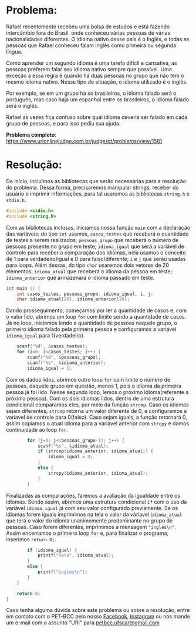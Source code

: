 # Problema:
Rafael recentemente recebeu uma bolsa de estudos e está fazendo intercâmbio fora do Brasil, onde conheceu várias pessoas de várias nacionalidades diferentes. O idioma nativo desse país é o Inglês, e todas as pessoas que Rafael conheceu falam inglês como primeira ou segunda língua.

Como aprender um segundo idioma é uma tarefa difícil e cansativa, as pessoas preferem falar seu idioma nativo sempre que possível. Uma exceção à essa regra é quando há duas pessoas no grupo que não tem o mesmo idioma nativo. Nesse tipo de situação, o idioma utilizado é o inglês.

Por exemplo, se em um grupo há só brasileiros, o idioma falado será o português, mas caso haja um espanhol entre os brasileiros, o idioma falado será o inglês.

Rafael as vezes fica confuso sobre qual idioma deveria ser falado em cada grupo de pessoas, e para isso pediu sua ajuda.

**Problema completo**: https://www.urionlinejudge.com.br/judge/pt/problems/view/1581

# Resolução:
De início, incluímos as bibliotecas que serão necessárias para a resolução do problema. Dessa forma, precisaremos manipular strings, receber do usuário e imprimir informações, para tal usaremos as bibliotecas `string.h` e `stdio.h`.
``` c
#include <stdio.h>
#include <string.h>
```

Com as bibliotecas inclusas, iniciamos nossa função `main` com a declaração das variáveis: do tipo `int` usamos, `casos_testes` que receberá o quantidade de testes a serem realizados; `pessoas_grupo` que receberá o número de pessoas presente no grupo em teste; `idioma_igual` que será a variável de controle para receber a comparação dos idiomas, nela usamos o conceito de 1 para verdadeiro/igual e 0 para falso/diferente; `i` e `j` que serão usadas para loops. Além dessas, do tipo `char` usaremos dois vetores de 20 elementos, `idioma_atual` que receberá o idioma da pessoa em teste; `idioma_anterior` que armazenará o idioma passado em teste.
``` c
int main () {
    int casos_testes, pessoas_grupo, idioma_igual, i, j;
    char idioma_atual[20], idioma_anterior[20];
```

Dando prosseguimento, começamos por ler a quantidade de casos e, com o valor lido, abrimos um loop `for` com limite sendo a quantidade de casos. Já no loop, iniciamos lendo a quantidade de pessoas naquele grupo, o primeiro idioma falado pela primeira pessoa e configuramos a variável `idioma_igual` para 1(verdadeiro).
``` c 
    scanf("%d", &casos_testes);
    for (i=0; i<casos_testes; i++) {
        scanf("%d", &pessoas_grupo);
        scanf("%s", &idioma_anterior);
        idioma_igual = 1;
```

Com os dados lidos, abrimos outro loop `for` com limite o número de pessoas, daquele grupo em questão, menos 1, pois o idioma da primeira pessoa já foi lido. Nesse segundo loop, lemos o próximo idioma(referente a próxima pessoa). Com os dois idiomas lidos, dentro de uma estrutura condicional comparamos eles, por meio da função `strcmp`. Caso os idiomas sejam diferentes, `strcmp` retorna um valor diferente de 0, e configuramos a variavel de controle para 0(falso). Caso sejam iguais, a função retornará 0, assim copiamos o atual idioma para a variavel anterior com `strcpy` e damos continuidade ao loop `for`.
``` c
        for (j=0; j<(pessoas_grupo-1); j++) {
            scanf("%s", &idioma_atual);
            if (strcmp(idioma_anterior, idioma_atual)) {
                idioma_igual = 0;
            }
            else {
                strcpy(idioma_anterior, idioma_atual);
            }
        }
```

Finalizadas as comparações, faremos a avaliação da igualdade entre os idiomas. Sendo assim, abrimos uma estrutura condicional `if` com o uso da variável `idioma_igual` já com seu valor configurado previamente. Se os idiomas forem iguais imprimimos na tela o valor da váriavel `idioma_atual` que terá o valor do idioma unanimemente predominante no grupo de pessoas. Caso forem diferentes, imprimimos a mensagem `"ingles\n"`. Assim encerramos o primeiro loop `for` e, para finalizar o programa, inserimos `return 0;`.
``` c
        if (idioma_igual) {
            printf("%s\n", idioma_atual);
        }
        else {
            printf("ingles\n");
        }
    }

    return 0;
}
```

Caso tenha alguma dúvida sobre este problema ou sobre a resolução, entre em contato com o PET-BCC pelo nosso [Facebook](https://www.facebook.com/petbcc/), [Instagram](https://www.instagram.com/petbcc.ufscar/) ou nos mande um e-mail com o assunto "URI" para petbcc.ufscar@gmail.com

